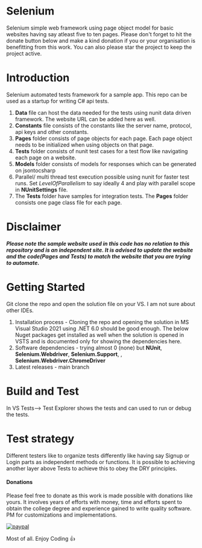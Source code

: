 # Selenium
 Selenium simple web framework using page object model for basic websites having say atleast five to ten pages. Please don't forget to hit the donate button below and make a kind donation if you or your organisation is benefitting from this work. You can also please star the project to keep the project active.

# Introduction 
 Selenium automated tests framework for a sample app. This repo can be used as a startup for writing C# api tests. 
 
 1. **Data** file can host the data needed for the tests using nunit data driven framework. The website URL can be added here as well.
 2. **Constants** file consists of the constants like the server name, protocol, api keys and other constants.
 3. **Pages** folder consists of page objects for each page. Each page object needs to be initialized when using objects on that page.
 4. **Tests** folder consists of nunit test cases for a test flow like navigating each page on a website.
 5. **Models** folder consists of models for responses which can be generated on jsontocsharp
 6. Parallel/ multi thread test execution possible using nunit for faster test runs. Set *LevelOfParallelism* to say ideally 4 and play with parallel scope in **NUnitSettings** file.
 7.  The **Tests** folder have samples for integration tests. The **Pages** folder consists one page class file for each page.

# Disclaimer
***Please note the sample website used in this code has no relation to this repository and is an independent site. It is advised to update the website and the code(Pages and Tests) to match the website that you are trying to automate.***

# Getting Started
 Git clone the repo and open the solution file on your VS. I am not sure about other IDEs. 
1.	Installation process - Cloning the repo and opening the solution in MS Visual Studio 2021 using .NET 6.0 should be good enough. The below Nuget packages get installed as well when the solution is opened in VSTS and is documented only for showing the dependencies here.
2.	Software dependencies - trying almost 0 (none) but **NUnit**, **Selenium.Webdriver**, **Selenium.Support**, , **Selenium.Webdriver.ChromeDriver**
3.	Latest releases - main branch

# Build and Test
In VS Tests--> Test Explorer shows the tests and can used to run or debug the tests.

# Test strategy
Different testers like to organize tests differently like having say Signup or Login parts as independent methods or functions. It is possible to achieving another layer above Tests to achieve this to obey the DRY principles.  

#### Donations
Please feel free to donate as this work is made possible with donations like yours. It involves years of efforts with money, time and efforts spent to obtain the college degree and experience gained to write quality software. PM for customizations and implementations.

[![paypal](https://www.paypalobjects.com/en_US/i/btn/btn_donateCC_LG.gif)](https://www.paypal.com/cgi-bin/webscr?cmd=_s-xclick&hosted_button_id=ZKRHDCLG22EJA)

Most of all. Enjoy Coding :+1:
